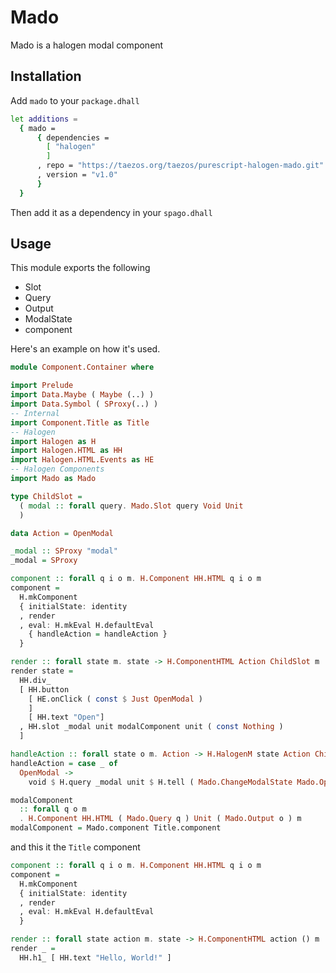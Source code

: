 # Mado

Mado is a halogen modal component

## Installation
Add `mado` to your `package.dhall`
``` sh
let additions =
  { mado =
      { dependencies =
        [ "halogen"
        ]
      , repo = "https://taezos.org/taezos/purescript-halogen-mado.git"
      , version = "v1.0"
      }
  }
```
Then add it as a dependency in your `spago.dhall`

## Usage
This module exports the following
- Slot
- Query
- Output
- ModalState
- component

Here's an example on how it's used.
```haskell
module Component.Container where

import Prelude
import Data.Maybe ( Maybe (..) )
import Data.Symbol ( SProxy(..) )
-- Internal
import Component.Title as Title
-- Halogen
import Halogen as H
import Halogen.HTML as HH
import Halogen.HTML.Events as HE
-- Halogen Components
import Mado as Mado

type ChildSlot =
  ( modal :: forall query. Mado.Slot query Void Unit
  )

data Action = OpenModal

_modal :: SProxy "modal"
_modal = SProxy

component :: forall q i o m. H.Component HH.HTML q i o m
component =
  H.mkComponent
  { initialState: identity
  , render
  , eval: H.mkEval H.defaultEval
    { handleAction = handleAction }
  }

render :: forall state m. state -> H.ComponentHTML Action ChildSlot m
render state =
  HH.div_
  [ HH.button
    [ HE.onClick ( const $ Just OpenModal )
    ]
    [ HH.text "Open"]
  , HH.slot _modal unit modalComponent unit ( const Nothing )
  ]

handleAction :: forall state o m. Action -> H.HalogenM state Action ChildSlot o m Unit
handleAction = case _ of
  OpenModal ->
    void $ H.query _modal unit $ H.tell ( Mado.ChangeModalState Mado.Open )

modalComponent
  :: forall q o m
  . H.Component HH.HTML ( Mado.Query q ) Unit ( Mado.Output o ) m
modalComponent = Mado.component Title.component

```
and this it the `Title` component
``` haskell
component :: forall q i o m. H.Component HH.HTML q i o m
component =
  H.mkComponent
  { initialState: identity
  , render
  , eval: H.mkEval H.defaultEval
  }

render :: forall state action m. state -> H.ComponentHTML action () m
render _ =
  HH.h1_ [ HH.text "Hello, World!" ]
```
